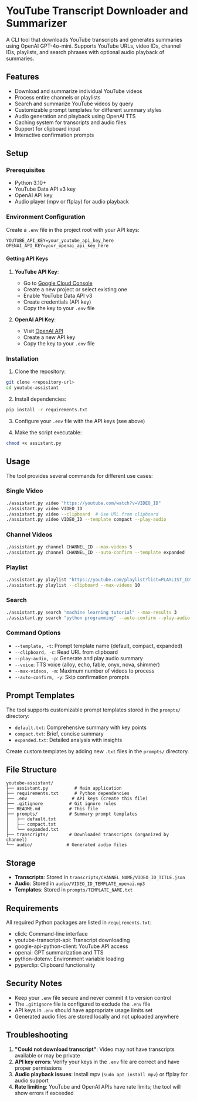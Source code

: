 # YouTube Transcript Downloader and Summarizer

A CLI tool that downloads YouTube transcripts and generates summaries using OpenAI GPT-4o-mini. Supports YouTube URLs, video IDs, channel IDs, playlists, and search phrases with optional audio playback of summaries.

## Features

- Download and summarize individual YouTube videos
- Process entire channels or playlists
- Search and summarize YouTube videos by query
- Customizable prompt templates for different summary styles
- Audio generation and playback using OpenAI TTS
- Caching system for transcripts and audio files
- Support for clipboard input
- Interactive confirmation prompts

## Setup

### Prerequisites

- Python 3.10+
- YouTube Data API v3 key
- OpenAI API key
- Audio player (mpv or ffplay) for audio playback

### Environment Configuration

Create a `.env` file in the project root with your API keys:

```
YOUTUBE_API_KEY=your_youtube_api_key_here
OPENAI_API_KEY=your_openai_api_key_here
```

#### Getting API Keys

1. **YouTube API Key**: 
   - Go to [Google Cloud Console](https://console.cloud.google.com/)
   - Create a new project or select existing one
   - Enable YouTube Data API v3
   - Create credentials (API key)
   - Copy the key to your `.env` file

2. **OpenAI API Key**:
   - Visit [OpenAI API](https://platform.openai.com/api-keys)
   - Create a new API key
   - Copy the key to your `.env` file

### Installation

1. Clone the repository:
```bash
git clone <repository-url>
cd youtube-assistant
```

2. Install dependencies:
```bash
pip install -r requirements.txt
```

3. Configure your `.env` file with the API keys (see above)

4. Make the script executable:
```bash
chmod +x assistant.py
```

## Usage

The tool provides several commands for different use cases:

### Single Video

```bash
./assistant.py video "https://youtube.com/watch?v=VIDEO_ID"
./assistant.py video VIDEO_ID
./assistant.py video --clipboard  # Use URL from clipboard
./assistant.py video VIDEO_ID --template compact --play-audio
```

### Channel Videos

```bash
./assistant.py channel CHANNEL_ID --max-videos 5
./assistant.py channel CHANNEL_ID --auto-confirm --template expanded
```

### Playlist

```bash
./assistant.py playlist "https://youtube.com/playlist?list=PLAYLIST_ID"
./assistant.py playlist --clipboard --max-videos 10
```

### Search

```bash
./assistant.py search "machine learning tutorial" --max-results 3
./assistant.py search "python programming" --auto-confirm --play-audio
```

### Command Options

- `--template, -t`: Prompt template name (default, compact, expanded)
- `--clipboard, -c`: Read URL from clipboard
- `--play-audio, -p`: Generate and play audio summary
- `--voice`: TTS voice (alloy, echo, fable, onyx, nova, shimmer)
- `--max-videos, -m`: Maximum number of videos to process
- `--auto-confirm, -y`: Skip confirmation prompts

## Prompt Templates

The tool supports customizable prompt templates stored in the `prompts/` directory:

- `default.txt`: Comprehensive summary with key points
- `compact.txt`: Brief, concise summary
- `expanded.txt`: Detailed analysis with insights

Create custom templates by adding new `.txt` files in the `prompts/` directory.

## File Structure

```
youtube-assistant/
├── assistant.py          # Main application
├── requirements.txt      # Python dependencies
├── .env                 # API keys (create this file)
├── .gitignore          # Git ignore rules
├── README.md           # This file
├── prompts/            # Summary prompt templates
│   ├── default.txt
│   ├── compact.txt
│   └── expanded.txt
├── transcripts/        # Downloaded transcripts (organized by channel)
└── audio/             # Generated audio files
```

## Storage

- **Transcripts**: Stored in `transcripts/CHANNEL_NAME/VIDEO_ID_TITLE.json`
- **Audio**: Stored in `audio/VIDEO_ID_TEMPLATE_openai.mp3`
- **Templates**: Stored in `prompts/TEMPLATE_NAME.txt`

## Requirements

All required Python packages are listed in `requirements.txt`:

- click: Command-line interface
- youtube-transcript-api: Transcript downloading
- google-api-python-client: YouTube API access
- openai: GPT summarization and TTS
- python-dotenv: Environment variable loading
- pyperclip: Clipboard functionality

## Security Notes

- Keep your `.env` file secure and never commit it to version control
- The `.gitignore` file is configured to exclude the `.env` file
- API keys in `.env` should have appropriate usage limits set
- Generated audio files are stored locally and not uploaded anywhere

## Troubleshooting

1. **"Could not download transcript"**: Video may not have transcripts available or may be private
2. **API key errors**: Verify your keys in the `.env` file are correct and have proper permissions
3. **Audio playback issues**: Install mpv (`sudo apt install mpv`) or ffplay for audio support
4. **Rate limiting**: YouTube and OpenAI APIs have rate limits; the tool will show errors if exceeded
